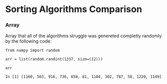 # Sorting Algorithms Comparison

### Array

Array that all of the algorithms struggle was genereted completly randomly by the following code:

```python3
from numpy import random

arr = list(random.randint(1337, size=(12)))

arr 

In [1] [1160, 563, 916, 736, 658, 81, 1104, 302, 787, 58, 1220, 1149]

```

